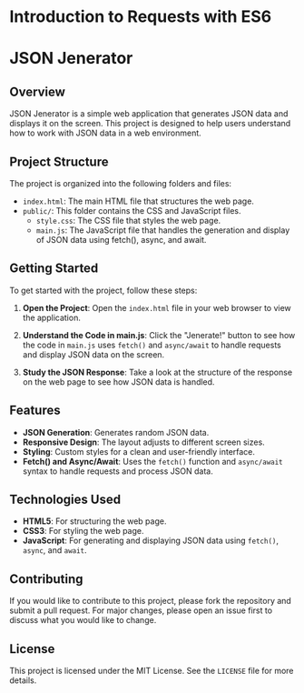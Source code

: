 # Introduction to Requests with ES6

# JSON Jenerator

## Overview
JSON Jenerator is a simple web application that generates JSON data and displays it on the screen. This project is designed to help users understand how to work with JSON data in a web environment.

## Project Structure
The project is organized into the following folders and files:

- `index.html`: The main HTML file that structures the web page.
- `public/`: This folder contains the CSS and JavaScript files.
  - `style.css`: The CSS file that styles the web page.
  - `main.js`: The JavaScript file that handles the generation and display of JSON data using fetch(), async, and await.

## Getting Started
To get started with the project, follow these steps:

1. **Open the Project**:
   Open the `index.html` file in your web browser to view the application.

2. **Understand the Code in main.js**:
   Click the "Jenerate!" button to see how the code in `main.js` uses `fetch()` and `async/await` to handle requests and display JSON data on the screen.

3. **Study the JSON Response**:
   Take a look at the structure of the response on the web page to see how JSON data is handled.

## Features
- **JSON Generation**: Generates random JSON data.
- **Responsive Design**: The layout adjusts to different screen sizes.
- **Styling**: Custom styles for a clean and user-friendly interface.
- **Fetch() and Async/Await**: Uses the `fetch()` function and `async/await` syntax to handle requests and process JSON data.

## Technologies Used
- **HTML5**: For structuring the web page.
- **CSS3**: For styling the web page.
- **JavaScript**: For generating and displaying JSON data using `fetch()`, `async`, and `await`.

## Contributing
If you would like to contribute to this project, please fork the repository and submit a pull request. For major changes, please open an issue first to discuss what you would like to change.

## License
This project is licensed under the MIT License. See the `LICENSE` file for more details.